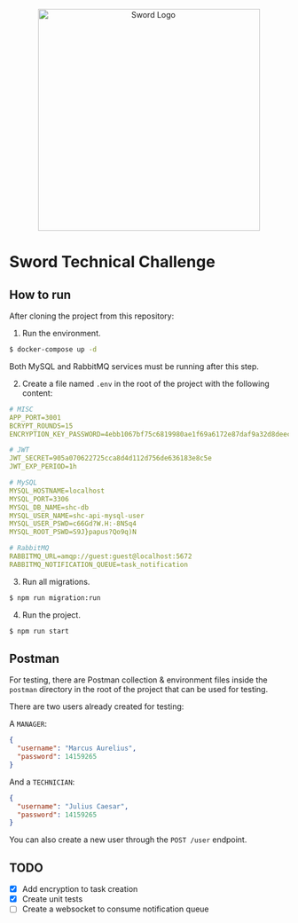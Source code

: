 <p align="center">
  <img
    src="https://upload.wikimedia.org/wikipedia/commons/thumb/e/e3/Sword-logo-blue.svg/2880px-Sword-logo-blue.svg.png"
    width="400"
    alt="Sword Logo" />
</p>

# Sword Technical Challenge

## How to run
After cloning the project from this repository:

1. Run the environment.
```bash
$ docker-compose up -d
```
Both MySQL and RabbitMQ services must be running after this step.

2. Create a file named `.env` in the root of the project with the following
content:
```YAML
# MISC
APP_PORT=3001
BCRYPT_ROUNDS=15
ENCRYPTION_KEY_PASSWORD=4ebb1067bf75c6819980ae1f69a6172e87daf9a32d8deec00f30d35a6ecbe34a

# JWT
JWT_SECRET=905a070622725cca8d4d112d756de636183e8c5e
JWT_EXP_PERIOD=1h

# MySQL
MYSQL_HOSTNAME=localhost
MYSQL_PORT=3306
MYSQL_DB_NAME=shc-db
MYSQL_USER_NAME=shc-api-mysql-user
MYSQL_USER_PSWD=c66Gd?W.H:-8NSq4
MYSQL_ROOT_PSWD=S9J}papus?Qo9q)N

# RabbitMQ
RABBITMQ_URL=amqp://guest:guest@localhost:5672
RABBITMQ_NOTIFICATION_QUEUE=task_notification

```

3. Run all migrations.
```bash
$ npm run migration:run
```

4. Run the project.
```bash
$ npm run start
```

## Postman
For testing, there are Postman collection & environment files inside the
`postman` directory in the root of the project that can be used for testing.

There are two users already created for testing:

A `MANAGER`:
```JSON
{
  "username": "Marcus Aurelius",
  "password": 14159265
}
```

And a `TECHNICIAN`:
```JSON
{
  "username": "Julius Caesar",
  "password": 14159265
}
```

You can also create a new user through the `POST /user` endpoint.

## TODO

- [x] Add encryption to task creation
- [x] Create unit tests
- [ ] Create a websocket to consume notification queue
